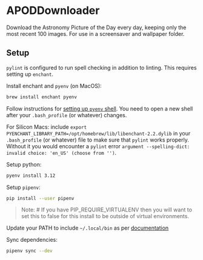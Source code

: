 # APODDownloader

Download the Astronomy Picture of the Day every day, keeping only the most
recent 100 images. For use in a screensaver and wallpaper folder.

## Setup

`pylint` is configured to run spell checking in addition to linting. This requires
setting up `enchant`.

Install enchant and `pyenv` (on MacOS):

```sh
brew install enchant pyenv
```

Follow instructions for [setting up `pyenv` shell](https://github.com/pyenv/pyenv#set-up-your-shell-environment-for-pyenv).
You need to open a new shell after your `.bash_profile` (or whatever) changes.

For Silicon Macs: include `export PYENCHANT_LIBRARY_PATH=/opt/homebrew/lib/libenchant-2.2.dylib`
in your `.bash_profile` (or whatever) file to make sure that `pylint` works properly.
Without it you would encounter a `pylint` error
`argument --spelling-dict: invalid choice: 'en_US' (choose from '')`.

Setup python:

```sh
pyenv install 3.12
```

Setup `pipenv`:

```sh
pip install --user pipenv
```

> Note: # If you have PIP_REQUIRE_VIRTUALENV then you will want to set this to
> false for this install to be outside of virtual environments.

Update your PATH to include `~/.local/bin` as per [documentation](https://pipenv.pypa.io/en/latest/installation/#preferred-installation-of-pipenv)

Sync dependencies:

```sh
pipenv sync --dev
```
